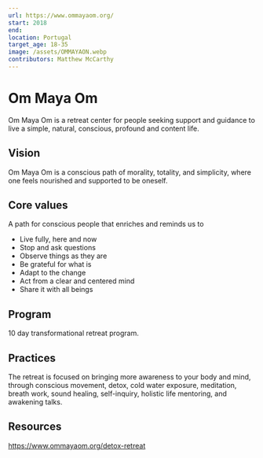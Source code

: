 ```yaml
---
url: https://www.ommayaom.org/
start: 2018
end: 
location: Portugal
target_age: 18-35
image: /assets/OMMAYAON.webp
contributors: Matthew McCarthy
---
```


# Om Maya Om

Om Maya Om is a retreat center for people seeking support and guidance to live a simple, natural, conscious, profound and content life.

## Vision  

Om Maya Om is a conscious path of morality, totality, and simplicity, where one feels nourished and supported to be oneself.

## Core values 

A path for conscious people that enriches and reminds us to

- Live fully, here and now
- Stop and ask questions
- Observe things as they are
- Be grateful for what is
- Adapt to the change
- Act from a clear and centered mind
- Share it with all beings

## Program

10 day transformational retreat program. 

## Practices 

The retreat is focused on bringing more awareness to your body and mind, through conscious movement, detox, cold water exposure, meditation, breath work, sound healing, self-inquiry, holistic life mentoring, and awakening talks.

## Resources 

https://www.ommayaom.org/detox-retreat
